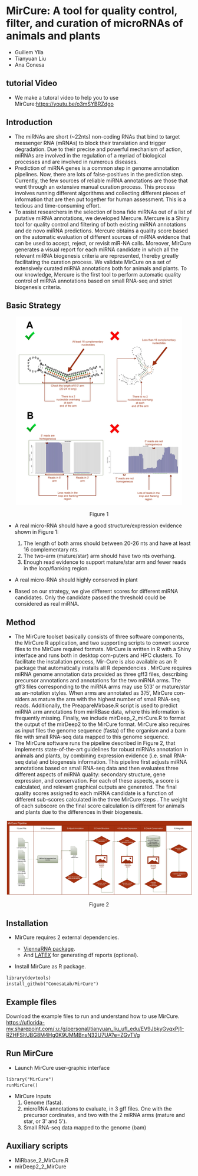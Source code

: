 # MirCure: A tool for quality control, filter, and curation of microRNAs of animals and plants 

- Guillem Ylla
- Tianyuan Liu
- Ana Conesa

## tutorial Video

- We make a tutoral video to help you to use MirCure:https://youtu.be/o3mSYBRZdgo

## Introduction
- The miRNAs are short (~22nts) non-coding RNAs that bind to target messenger RNA (mRNAs) to block their translation and trigger degradation. Due to their precise and powerful mechanism of action, miRNAs are involved in the regulation of a myriad of biological processes and are involved in numerous diseases. 
- Prediction of miRNA genes is a common step in genome annotation pipelines. Now, there are lots of false-positives in the prediction step.
Currently, the few sources of reliable miRNA annotations are those that went through an extensive manual curation process. This process involves running different algorithms and collecting different pieces of information that are then put together for human assessment. This is a tedious and time-consuming effort. 
- To assist researchers in the selection of bona fide miRNAs out of a list of putative miRNA annotations, we developed Mercure. Mercure is a Shiny tool for quality control and filtering of both existing miRNA annotations and de novo miRNA predictions. Mercure obtains a quality score based on the automatic evaluation of different sources of miRNA evidence that can be used to accept, reject, or revisit miR-NA calls. Moreover, MirCure generates a visual report for each miRNA candidate in which all the relevant miRNA biogenesis criteria are represented, thereby greatly facilitating the curation process. We validate MirCure on a set of extensively curated miRNA annotations both for animals and plants. To our knowledge, Mercure is the first tool to perform automatic quality control of miRNA annotations based on small RNA-seq and strict biogenesis criteria.

## Basic Strategy
<p align="center">
<img src="https://github.com/ConesaLab/MirCure/blob/master/Figures/Figure3_final.png" width="450">
	</p>
<p align="center">
Figure 1
	</p>

- A real micro-RNA should have a good structure/expression evidence shown in Figure 1:
	1. The length of both arms should between 20-26 nts and have at least 16 complementary nts.
	2. The two-arm (mature/star) arm should have two nts overhang.
	3. Enough read evidence to support mature/star arm and fewer reads in the loop/flanking region.
	
- A real micro-RNA should highly conserved in plant
- Based on our strategy, we give different scores for different miRNA candidates. Only the candidate passed the threshold could be considered as real miRNA.

## Method
- The MirCure toolset basically consists of three software components, the MirCure R application, and two supporting scripts to convert source files to the MirCure required formats. MirCure is written in R with a Shiny interface and runs both in desktop com-puters and HPC clusters. To facilitate the installation process, Mir-Cure is also available as an R package that automatically installs all R dependencies . MirCure requires miRNA genome annotation data provided as three gff3 files, describing precursor annotations and annotations for the two miRNA arms. The gff3 files corresponding to the miRNA arms may use 5’/3’ or mature/star as an-notation styles. When arms are annotated as 3’/5’, MirCure con-siders as mature the arm with the highest number of small RNA-seq reads. Additionally, the PreapareMirbase.R script is used to predict miRNA arm annotations from mirRBase data, where this information is frequently missing. Finally, we include mirDeep_2_mirCure.R to format the output of the mirDeep2 to the MirCure format. MirCure also requires as input files the genome sequence (fasta) of the organism and a bam file with small RNA-seq data mapped to this genome sequence. 
- The MirCure software runs the pipeline described in Figure 2, that implements state-of-the-art guidelines for robust miRNAs annotation in animals and plants, by combining expression evidence (i.e. small RNA-seq data) and biogenesis information. This pipeline first adjusts miRNA annotations based on small RNA-seq data and then evaluates three different aspects of miRNA quality: secondary structure, gene expression, and conservation. For each of these aspects, a score is calculated, and relevant graphical outputs are generated. The final quality scores assigned to each miRNA candidate is a function of different sub-scores calculated in the three MirCure steps . The weight of each subscore on the final score calculation is different for animals and plants due to the differences in their biogenesis.

<p align="center">
<img src="https://github.com/ConesaLab/MirCure/blob/master/Figures/Figure1_MirCure_Pipeline_Final.jpg" width="750">
	</p>
<p align="center">
Figure 2
	</p>


## Installation

 - MirCure requires 2 external dependencies.
   - [ViennaRNA package](https://www.tbi.univie.ac.at/RNA/#download).
   - And [LATEX](https://www.latex-project.org/get/) for generating df reports (optional). 

- Install MirCure as R package. 

```
library(devtools)
install_github("ConesaLab/MirCure")
```
## Example files

Download the example files to run and understand how to use MirCure.
https://uflorida-my.sharepoint.com/:u:/g/personal/tianyuan_liu_ufl_edu/EV9JbkyGvqxPj1-RZHFSltUBG8M4Hg0K9UMMBnsN32U7UA?e=ZGvTVg

## Run MirCure

- Launch MirCure user-graphic interface 

```
library("MirCure")
runMirCure()
```

- MirCure Inputs
	1. Genome (fasta).
	2. microRNA annotations to evaluate, in 3 gff files. One with the precursor cordinates, and two with the 2 miRNA arms (mature and star, or 3' and 5'). 
	3. Small RNA-seq data mapped to the genome (bam)


## Auxiliary scripts
 
 - MiRbase_2_MirCure.R
 - mirDeep2_2_MirCure
